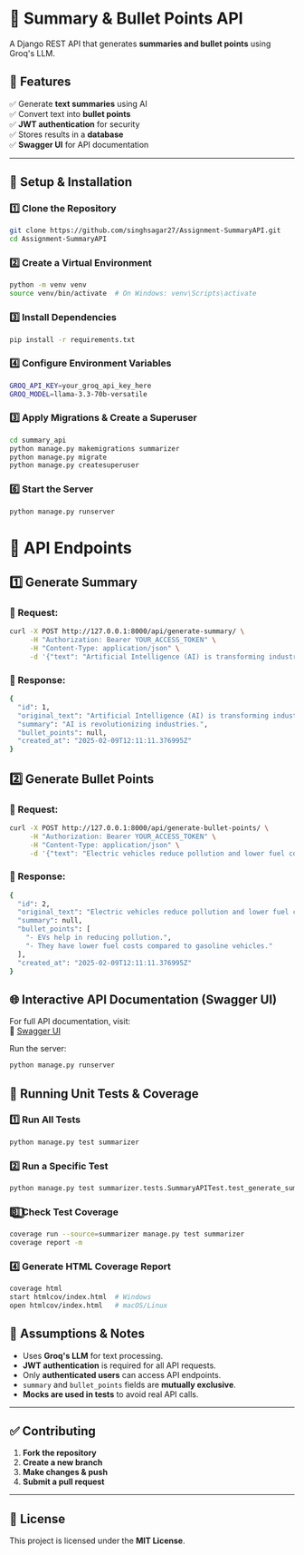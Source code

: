 # 🚀 Summary & Bullet Points API  

A Django REST API that generates **summaries and bullet points** using Groq's LLM.  

## 📌 Features  
✅ Generate **text summaries** using AI  
✅ Convert text into **bullet points**  
✅ **JWT authentication** for security  
✅ Stores results in a **database**  
✅ **Swagger UI** for API documentation  

---

## 🔧 **Setup & Installation**  

### 1️⃣ Clone the Repository  
```sh
git clone https://github.com/singhsagar27/Assignment-SummaryAPI.git
cd Assignment-SummaryAPI
```

### 2️⃣ Create a Virtual Environment
```sh
python -m venv venv
source venv/bin/activate  # On Windows: venv\Scripts\activate
```

### 3️⃣ Install Dependencies
```sh
pip install -r requirements.txt
```

### 4️⃣ Configure Environment Variables
```sh
GROQ_API_KEY=your_groq_api_key_here
GROQ_MODEL=llama-3.3-70b-versatile
```

### 3️⃣ Apply Migrations & Create a Superuser
```sh
cd summary_api
python manage.py makemigrations summarizer
python manage.py migrate
python manage.py createsuperuser
```

### 6️⃣ Start the Server
```sh
python manage.py runserver
```

# 📜 API Endpoints  

## 1️⃣ Generate Summary  

### 📌 Request:  
```sh
curl -X POST http://127.0.0.1:8000/api/generate-summary/ \
     -H "Authorization: Bearer YOUR_ACCESS_TOKEN" \
     -H "Content-Type: application/json" \
     -d '{"text": "Artificial Intelligence (AI) is transforming industries."}'
```

### 📌 Response:  
```sh
{
  "id": 1,
  "original_text": "Artificial Intelligence (AI) is transforming industries.",
  "summary": "AI is revolutionizing industries.",
  "bullet_points": null,
  "created_at": "2025-02-09T12:11:11.376995Z"
}
```

## 2️⃣ Generate Bullet Points 

### 📌 Request:  
```sh
curl -X POST http://127.0.0.1:8000/api/generate-bullet-points/ \
     -H "Authorization: Bearer YOUR_ACCESS_TOKEN" \
     -H "Content-Type: application/json" \
     -d '{"text": "Electric vehicles reduce pollution and lower fuel costs."}'
```

### 📌 Response:  
```sh
{
  "id": 2,
  "original_text": "Electric vehicles reduce pollution and lower fuel costs.",
  "summary": null,
  "bullet_points": [
    "- EVs help in reducing pollution.",
    "- They have lower fuel costs compared to gasoline vehicles."
  ],
  "created_at": "2025-02-09T12:11:11.376995Z"
}
```

## 🌐 Interactive API Documentation (Swagger UI)  
For full API documentation, visit:  
🔗 [Swagger UI](http://127.0.0.1:8000/swagger/)  

Run the server:  
```sh
python manage.py runserver
```

## 🧪 Running Unit Tests & Coverage
 
### 1️⃣ Run All Tests 
```sh
python manage.py test summarizer
```

### 2️⃣ Run a Specific Test
```sh
python manage.py test summarizer.tests.SummaryAPITest.test_generate_summary_valid_text
```

### 3️⃣⃣ Check Test Coverage
```sh
coverage run --source=summarizer manage.py test summarizer
coverage report -m
```

### 4️⃣ Generate HTML Coverage Report
```sh
coverage html
start htmlcov/index.html  # Windows
open htmlcov/index.html   # macOS/Linux
```

## 📖 Assumptions & Notes  
- Uses **Groq's LLM** for text processing.  
- **JWT authentication** is required for all API requests.  
- Only **authenticated users** can access API endpoints.  
- `summary` and `bullet_points` fields are **mutually exclusive**.  
- **Mocks are used in tests** to avoid real API calls.  

---

## ✅ Contributing  
1. **Fork the repository**  
2. **Create a new branch**  
3. **Make changes & push**  
4. **Submit a pull request**  

---

## 📃 License  
This project is licensed under the **MIT License**.  
